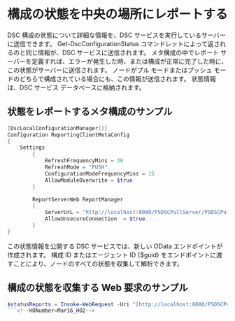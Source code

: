 # 構成の状態を中央の場所にレポートする

DSC 構成の状態について詳細な情報を、DSC サービスを実行しているサーバーに送信できます。 Get-DscConfigurationStatus コマンドレットによって返されるのと同じ情報が、DSC サービスに送信されます。 メタ構成の中でレポート サーバーを定義すれば、エラーが発生した時、または構成が正常に完了した時に、この状態がサーバーに送信されます。 ノードがプル モードまたはプッシュ モードのどちらで構成されている場合にも、この情報が送信されます。 状態情報は、DSC サービス データベースに格納されます。

## 状態をレポートするメタ構成のサンプル
```PowerShell
[DscLocalConfigurationManager()]
Configuration ReportingClientMetaConfig
{
    Settings
        {
            RefreshFrequencyMins = 30
            RefreshMode = "PUSH"
            ConfigurationModeFrequencyMins = 15
            AllowModuleOverwrite = $true
        }

        ReportServerWeb ReportManager
        {
            ServerUrL = "http://localhost:8080/PSDSCPullServer/PSDSCPullserver.svc"
            AllowUnsecureConnection  = $true
        }           
}
```
この状態情報を公開する DSC サービスでは、新しい OData エンドポイントが作成されます。 構成 ID またはエージェント ID {$guid} をエンドポイントに渡すことにより、ノードのすべての状態を収集して解析できます。

## 構成の状態を収集する Web 要求のサンプル 
```PowerShell
$statusReports = Invoke-WebRequest -Uri "[http://localhost:8080/PSDSCPullserver/PSDSCPullserver.svc/Node(ConfigurationId='$guid')/StatusReport](http://localhost:8080/PSDSCPullserver/psdscpullserver.svc/Node(ConfigurationId='$guid')/StatusReport)s" -UseBasicParsing -UseDefaultCredentials -ContentType "application/json;odata=minimalmetadata;streaming=true;charset=utf-8" -Headers @{Accept = "application/json"; ProtocolVersion = “1.1”}
```<!--HONumber=Mar16_HO2-->
